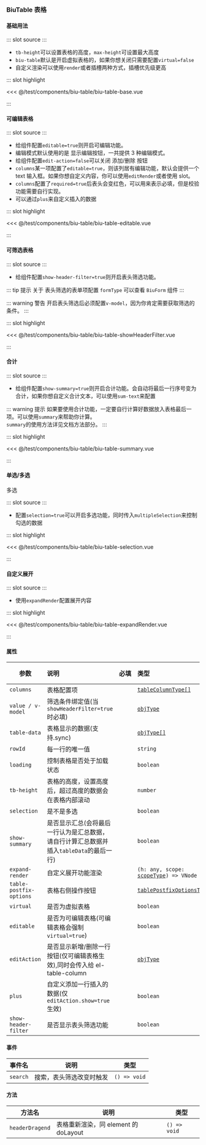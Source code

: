 ### BiuTable 表格

#### 基础用法

<demo-block>
::: slot source
<BiuTableBase></BiuTableBase>
:::

-   `tb-height`可以设置表格的高度，`max-height`可设置最大高度
-   `biu-table`默认是开启虚拟表格的，如果你想关闭只需要配置`virtual=false`
-   自定义渲染可以使用`render`或者插槽两种方式，插槽优先级更高

::: slot highlight

<<< @/test/components/biu-table/biu-table-base.vue

:::
</demo-block>

#### 可编辑表格

<demo-block>
::: slot source
<BiuTableEditable></BiuTableEditable>
:::

-   给组件配置`editable=true`则开启可编辑功能。
-   编辑模式默认使用的是 显示编辑按钮，一共提供 3 种编辑模式。
-   给组件配置`edit-action=false`可以关闭 添加/删除 按钮
-   `columns`某一项配置了`editable=true`，则该列居有编辑功能，默认会提供一个 text 输入框。如果你想自定义内容，你可以使用`editRender`或者使用 slot。
-   `columns`配置了`required=true`后表头会变红色，可以用来表示必填，但是校验功能需要自行实现。
-   可以通过`plus`来自定义插入的数据

::: slot highlight

<<< @/test/components/biu-table/biu-table-editable.vue

:::
</demo-block>

#### 可筛选表格

<demo-block>
::: slot source
<BiuTableShowHeaderFilter></BiuTableShowHeaderFilter>
:::

-   给组件配置`show-header-filter=true`则开启表头筛选功能。

::: tip 提示
关于 表头筛选的表单项配置 `formType` 可以查看 `BiuForm` 组件
:::

::: warning 警告
开启表头筛选后必须配置`v-model`，因为你肯定需要获取筛选的条件。
:::

::: slot highlight

<<< @/test/components/biu-table/biu-table-showHeaderFilter.vue

:::
</demo-block>

#### 合计

<demo-block>
::: slot source
<BiuTableSummary></BiuTableSummary>
:::

-   给组件配置`show-summary=true`则开启合计功能。会自动将最后一行序号变为合计，如果你想自定义合计文本，可以使用`sum-text`来配置

::: warning 提示
如果要使用合计功能，一定要自行计算好数据放入表格最后一项。可以使用`summary`来帮助你计算。<br/>
`summary`的使用方法详见文档方法部分。
:::

::: slot highlight

<<< @/test/components/biu-table/biu-table-summary.vue

:::
</demo-block>

#### 单选/多选

多选

<demo-block>
::: slot source
<BiuTableSelection></BiuTableSelection>
:::

-   配置`selection=true`可以开启多选功能，同时传入`multipleSelection`来控制勾选的数据

::: slot highlight

<<< @/test/components/biu-table/biu-table-selection.vue

:::
</demo-block>

#### 自定义展开

<demo-block>
::: slot source
<BiuTableExpandRender></BiuTableExpandRender>
:::

-   使用`expandRender`配置展开内容

::: slot highlight

<<< @/test/components/biu-table/biu-table-expandRender.vue

:::
</demo-block>

#### 属性

| 参数                    | 说明                                                                                    | <div style="white-space: nowrap;">必填</div> | 类型                                                                                                                                                                                   | 默认值  |
| ----------------------- | :-------------------------------------------------------------------------------------- | :------------------------------------------- | :------------------------------------------------------------------------------------------------------------------------------------------------------------------------------------- | :------ |
| `columns`               | 表格配置项                                                                              | <el-checkbox checked></el-checkbox>          | <a href="https://github.com/CalmHarbin/calm-harbin/blob/main/types/biu-table.d.ts#L15" target="_blank">`tableColumnType[]`</a>                                                         | —       |
| `value / v-model`       | 筛选条件绑定值(当`showHeaderFilter=true`时必填)                                         | <el-checkbox></el-checkbox>                  | <a href="https://github.com/CalmHarbin/calm-harbin/blob/main/types/index.d.ts#L13" target="_blank">`objType`</a>                                                                       | —       |
| `table-data`            | 表格显示的数据(支持.sync)                                                               | <el-checkbox checked></el-checkbox>          | <a href="https://github.com/CalmHarbin/calm-harbin/blob/main/types/index.d.ts#L13" target="_blank">`objType[]`</a>                                                                     | `[]`    |
| `rowId`                 | 每一行的唯一值                                                                          | <el-checkbox></el-checkbox>                  | `string`                                                                                                                                                                               | `id`    |
| `loading`               | 控制表格是否处于加载状态                                                                | <el-checkbox></el-checkbox>                  | `boolean`                                                                                                                                                                              | `false` |
| `tb-height`             | 表格的高度，设置高度后，超过高度的数据会在表格内部滚动                                  | <el-checkbox></el-checkbox>                  | `number`                                                                                                                                                                               | —       |
| `selection`             | 是不是多选                                                                              | <el-checkbox></el-checkbox>                  | `boolean`                                                                                                                                                                              | `false` |
| `show-summary`          | 是否显示汇总(会将最后一行认为是汇总数据，请自行计算汇总数据并插入`tableData`的最后一行) | <el-checkbox></el-checkbox>                  | `boolean`                                                                                                                                                                              | `false` |
| `expand-render`         | 自定义展开功能渲染                                                                      | <el-checkbox></el-checkbox>                  | <div class="custom-table-td">`(h: any, scope: `<a href="https://github.com/CalmHarbin/calm-harbin/blob/main/types/biu-table.d.ts#L6" target="_blank">`scopeType`</a>`) => VNode`</div> | —       |
| `table-postfix-options` | 表格右侧操作按钮                                                                        | <el-checkbox></el-checkbox>                  | <a href="https://github.com/CalmHarbin/calm-harbin/blob/main/types/biu-table.d.ts#L77" target="_blank">`tablePostfixOptionsType[]`</a>                                                 | —       |
| `virtual`               | 是否为虚拟表格                                                                          | <el-checkbox></el-checkbox>                  | `boolean`                                                                                                                                                                              | `true`  |
| `editable`              | 是否为可编辑表格(可编辑表格会强制`virtual=true`)                                        | <el-checkbox></el-checkbox>                  | `boolean`                                                                                                                                                                              | `false` |
| `editAction`            | 是否显示新增/删除一行按钮(仅可编辑表格生效),同时会传入给 el-table-column                | <el-checkbox></el-checkbox>                  | <a href="https://github.com/CalmHarbin/calm-harbin/blob/main/types/index.d.ts#L13" target="_blank">`objType`</a>                                                                       | `false` |
| `plus`                  | 自定义添加一行插入的数据(仅`editAction.show=true`生效)                                  | <el-checkbox></el-checkbox>                  | `boolean`                                                                                                                                                                              | `false` |
| `show-header-filter`    | 是否显示表头筛选功能                                                                    | <el-checkbox></el-checkbox>                  | `boolean`                                                                                                                                                                              | `false` |

#### 事件

| 事件名   | 说明                     | 类型         |
| -------- | ------------------------ | ------------ |
| `search` | 搜索，表头筛选改变时触发 | `() => void` |

#### 方法

| 方法名          | 说明                                 | 类型         |
| --------------- | ------------------------------------ | ------------ |
| `headerDragend` | 表格重新渲染，同 element 的 doLayout | `() => void` |
